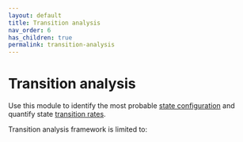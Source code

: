 ```yaml
---
layout: default
title: Transition analysis
nav_order: 6
has_children: true
permalink: transition-analysis
---
```


# Transition analysis

Use this module to identify the most probable <u>state configuration</u> and quantify state <u>transition rates</u>.

Transition analysis framework is limited to: